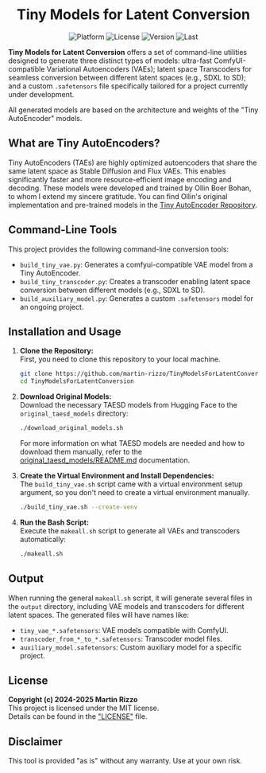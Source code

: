 <div align="center">

# Tiny Models for Latent Conversion

<p>
<img alt="Platform"  src="https://img.shields.io/badge/platform-Linux-blue">
<img alt="License"   src="https://img.shields.io/github/license/martin-rizzo/TinyModelsForLatentConversion?color=blue">
<img alt="Version"   src="https://img.shields.io/github/v/tag/martin-rizzo/TinyModelsForLatentConversion?label=version">
<img alt="Last"      src="https://img.shields.io/github/last-commit/martin-rizzo/TinyModelsForLatentConversion">
<!--
|
<a href="https://civitai.com/models/420163/abominable-workflows">
   <img alt="CivitAI"      src="https://img.shields.io/badge/page-CivitAI-00F"></a>
<a href="https://huggingface.co/martin-rizzo/AbominableWorkflows">
   <img alt="Hugging Face" src="https://img.shields.io/badge/models-HuggingFace-yellow"></a>
-->
</p>
</div>


**Tiny Models for Latent Conversion** offers a set of command-line utilities designed to generate three distinct types of models: ultra-fast ComfyUI-compatible Variational Autoencoders (VAEs); latent space Transcoders for seamless conversion between different latent spaces (e.g., SDXL to SD); and a custom `.safetensors` file specifically tailored for a project currently under development.

All generated models are based on the architecture and weights of the "Tiny AutoEncoder" models.


## What are Tiny AutoEncoders?

Tiny AutoEncoders (TAEs) are highly optimized autoencoders that share the same latent space as Stable Diffusion and Flux VAEs.  This enables significantly faster and more resource-efficient image encoding and decoding.  These models were developed and trained by Ollin Boer Bohan, to whom I extend my sincere gratitude. You can find Ollin's original implementation and pre-trained models in the [Tiny AutoEncoder Repository](https://github.com/madebyollin/taesd).


## Command-Line Tools

This project provides the following command-line conversion tools:
- `build_tiny_vae.py`: Generates a comfyui-compatible VAE model from a Tiny AutoEncoder.
- `build_tiny_transcoder.py`: Creates a transcoder enabling latent space conversion between different models (e.g., SDXL to SD).
- `build_auxiliary_model.py`: Generates a custom `.safetensors` model for an ongoing project.


## Installation and Usage

1. **Clone the Repository:**  
   First, you need to clone this repository to your local machine.
   ```bash
   git clone https://github.com/martin-rizzo/TinyModelsForLatentConversion.git
   cd TinyModelsForLatentConversion
   ```

2. **Download Original Models:**  
   Download the necessary TAESD models from Hugging Face to the `original_taesd_models` directory:
   ```bash
   ./download_original_models.sh
   ```
   For more information on what TAESD models are needed and how to download them manually, refer to the [original_taesd_models/README.md](original_taesd_models/README.md) documentation.

3. **Create the Virtual Environment and Install Dependencies:**  
   The `build_tiny_vae.sh` script came with a virtual environment setup argument, so you don't need to create a virtual environment manually.
   ```bash
   ./build_tiny_vae.sh --create-venv
   ```

4. **Run the Bash Script:**  
   Execute the `makeall.sh` script to generate all VAEs and transcoders automatically:
   ```bash
   ./makeall.sh
   ```


## Output

When running the general `makeall.sh` script, it will generate several files in the `output` directory, including VAE models and transcoders for different latent spaces. The generated files will have names like:
- `tiny_vae_*.safetensors`: VAE models compatible with ComfyUI.
- `transcoder_from_*_to_*.safetensors`: Transcoder model files.
- `auxiliary_model.safetensors`: Custom auxiliary model for a specific project.


## License

**Copyright (c) 2024-2025 Martin Rizzo**  
This project is licensed under the MIT license.  
Details can be found in the ["LICENSE"](LICENSE) file.


## Disclaimer

This tool is provided "as is" without any warranty. Use at your own risk.
